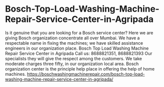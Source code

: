 # Bosch-Top-Load-Washing-Machine-Repair-Service-Center-in-Agripada
 Is it genuine that you are looking for a Bosch service center? Here we are giving Bosch organization concentrate all over Mumbai. We have a respectable name in fixing the machines; we have skilled assistance engineers in our organization place. Bosch Top Load Washing Machine Repair Service Center in Agripada  Call us: 8688821351, 8688821393 Our specialists they will give the respect among the customers. We take moderate charges three fifty, in our organization local area. Bosch organization center is the principle help place in offering the help of home machines.  https://boschwashingmachinerepair.com/bosch-top-load-washing-machine-repair-service-center-in-agripada/
